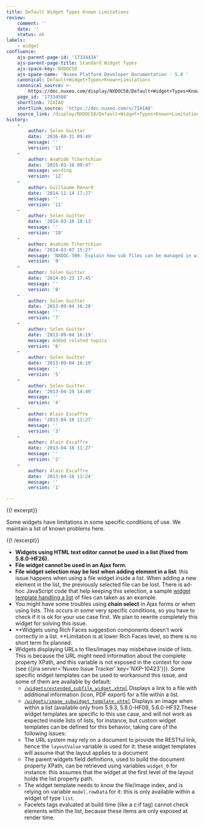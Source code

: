 ```yaml
---
title: Default Widget Types Known Limitations
review:
    comment: ''
    date: ''
    status: ok
labels:
    - widget
confluence:
    ajs-parent-page-id: '17334434'
    ajs-parent-page-title: Standard Widget Types
    ajs-space-key: NXDOC58
    ajs-space-name: 'Nuxeo Platform Developer Documentation - 5.8 '
    canonical: Default+Widget+Types+Known+Limitations
    canonical_source: >-
        https://doc.nuxeo.com/display/NXDOC58/Default+Widget+Types+Known+Limitations
    page_id: '17334508'
    shortlink: 7IAIAQ
    shortlink_source: 'https://doc.nuxeo.com/x/7IAIAQ'
    source_link: /display/NXDOC58/Default+Widget+Types+Known+Limitations
history:
    - 
        author: Solen Guitter
        date: '2016-08-31 09:49'
        message: ''
        version: '13'
    - 
        author: Anahide Tchertchian
        date: '2015-03-18 09:47'
        message: wording
        version: '12'
    - 
        author: Guillaume Renard
        date: '2014-11-14 17:27'
        message: ''
        version: '11'
    - 
        author: Solen Guitter
        date: '2014-03-10 10:13'
        message: ''
        version: '10'
    - 
        author: Anahide Tchertchian
        date: '2014-03-07 15:27'
        message: 'NXDOC-300: Explain how sub files can be managed in widget templates'
        version: '9'
    - 
        author: Solen Guitter
        date: '2014-01-23 17:45'
        message: ''
        version: '8'
    - 
        author: Solen Guitter
        date: '2013-09-04 16:20'
        message: ''
        version: '7'
    - 
        author: Solen Guitter
        date: '2013-09-04 16:19'
        message: Added related topics
        version: '6'
    - 
        author: Solen Guitter
        date: '2013-09-04 16:19'
        message: ''
        version: '5'
    - 
        author: Solen Guitter
        date: '2013-04-19 14:49'
        message: ''
        version: '4'
    - 
        author: Alain Escaffre
        date: '2013-04-18 11:27'
        message: ''
        version: '3'
    - 
        author: Alain Escaffre
        date: '2013-04-18 11:27'
        message: ''
        version: '2'
    - 
        author: Alain Escaffre
        date: '2013-04-18 11:24'
        message: ''
        version: '1'

---
```

{{! excerpt}}

Some widgets have limitations in some specific conditions of use. We maintain a list of known problems here.

{{! /excerpt}}

*   **Widgets using HTML text editor cannot be used in a list (fixed from 5.8.0-HF26).**
*   **File widget cannot be used in an Ajax form.**
*   **File widget selection may be lost when adding element in a list**: this issue happens when using a file widget inside a list. When adding a new element in the list, the previously selected file can be lost. There is ad-hoc JavaScript code that help keeping this selection, a sample&nbsp;[widget template handling a list](https://github.com/nuxeo/nuxeo-dm/blob/release-5.8/nuxeo-platform-webapp/src/main/resources/web/nuxeo.war/widgets/files_list_widget_template.xhtml) of files can taken as an example.
*   You might have some troubles using **chain select** in Ajax forms or when using lists. This occurs in some very specific conditions, so you have to check if it is ok for your use case first. We plan to rewrite completely this widget for solving this issue.
*   **Widgets using Rich Faces suggestion components doesn't work correctly in a list.&nbsp;**Limitation is at lower Rich Faces level, so there is no short term fix planned.
*   Widgets displaying URLs to files/images may misbehave inside of lists. This is because the URL might need information about the complete property XPath, and this variable is not exposed in the context for now (see {{jira server='Nuxeo Issue Tracker' key='NXP-10423'}}). Some specific widget templates can be used to workaround this issue, and some of them are available by default:
    *   [`/widgets/extended_subfile_widget.xhtml`](https://github.com/nuxeo/nuxeo-dm/blob/release-5.8/nuxeo-platform-webapp/src/main/resources/web/nuxeo.war/widgets/extended_subfile_widget.xhtml) Displays a link to a file with additional information (icon, PDF export) for a file within a list.
    *   [`/widgets/image_subwidget_template.xhtml`](https://github.com/nuxeo/nuxeo-jsf/blob/release-5.8/nuxeo-platform-webapp-base/src/main/resources/web/nuxeo.war/widgets/image_subwidget_template.xhtml) Displays an image when within a list (available only from 5.9.3, 5.8.0-HF09, 5.6.0-HF32.These widget templates are specific to this use case, and will not work as expected inside lists of lists, for instance, but custom widget templates can be defined for this behavior, taking care of the following issues:
    *   The URL system may rely on a document to provide the RESTful link, hence the&nbsp;`layoutValue` variable is used for it: these widget templates will assume that the layout applies to a document
    *   The parent widgets field definitions, used to build the document property XPath, can be retrieved using variables `widget_0` for instance: this assumes that the widget at the first level of the layout holds the list property path.
    *   The widget template needs to know the file/image index, and is relying on variable `model.rowData` for it: this is only available within a widget of type `list`.
    *   Facelets tags evaluated at build time (like a c:if tag) cannot check elements within the list, because these items are only exposed at render time.